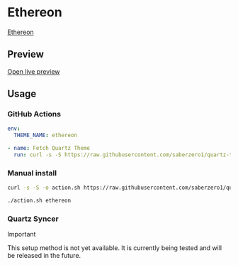 # Ethereon

[Ethereon](https://www.rohit04saluja.com)

## Preview

[Open live preview](https://quartz-themes.github.io/ethereon/)

## Usage

### GitHub Actions

```yaml
env:
  THEME_NAME: ethereon
```

```yaml
- name: Fetch Quartz Theme
  run: curl -s -S https://raw.githubusercontent.com/saberzero1/quartz-themes/master/action.sh | bash -s -- $THEME_NAME
```

### Manual install

```bash
curl -s -S -o action.sh https://raw.githubusercontent.com/saberzero1/quartz-themes/master/action.sh

./action.sh ethereon
```

### Quartz Syncer

> [!IMPORTANT]
> This setup method is not yet available. It is currently being tested and will be released in the future.
